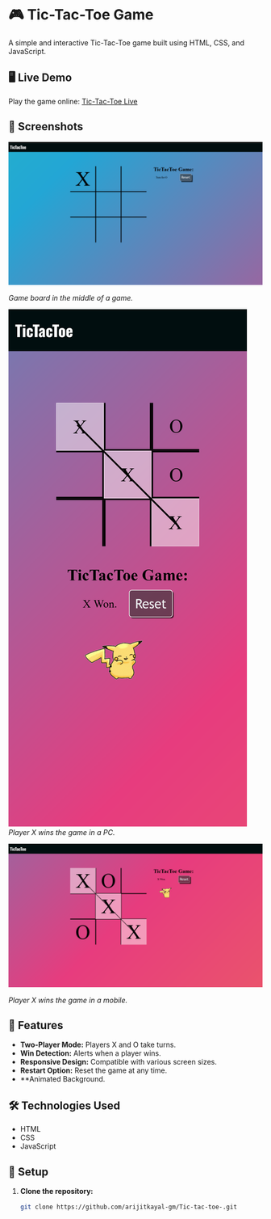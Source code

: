 # 🎮 Tic-Tac-Toe Game

A simple and interactive Tic-Tac-Toe game built using HTML, CSS, and JavaScript.

## 🖥️ Live Demo

Play the game online: [Tic-Tac-Toe Live](https://arijitkayal-gm.github.io/Tic-tac-toe-/)

## 📸 Screenshots

![Game Start](screenshots/game_ongoing.png)

*Game board in the middle of a game.*

![Player X Wins](screenshots/game_win_pc.png)
*Player X wins the game in a PC.*

![Player X Wins](screenshots/game_win_mobile.png)

*Player X wins the game in a mobile.*

## 🚀 Features

- **Two-Player Mode:** Players X and O take turns.
- **Win Detection:** Alerts when a player wins.
- **Responsive Design:** Compatible with various screen sizes.
- **Restart Option:** Reset the game at any time.
- **Animated Background.

## 🛠️ Technologies Used

- HTML
- CSS
- JavaScript

## 🔧 Setup

1. **Clone the repository:**
   ```bash
   git clone https://github.com/arijitkayal-gm/Tic-tac-toe-.git
